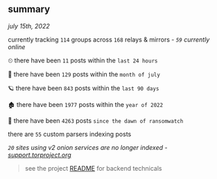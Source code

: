 
## summary
_july 15th, 2022_

currently tracking `114` groups across `168` relays & mirrors - _`59` currently online_

⏲ there have been `11` posts within the `last 24 hours`

🦈 there have been `129` posts within the `month of july`

🪐 there have been `843` posts within the `last 90 days`

🏚 there have been `1977` posts within the `year of 2022`

🦕 there have been `4263` posts `since the dawn of ransomwatch`

there are `55` custom parsers indexing posts

_`20` sites using v2 onion services are no longer indexed - [support.torproject.org](https://support.torproject.org/onionservices/v2-deprecation/)_

> see the project [README](https://github.com/joshhighet/ransomwatch#ransomwatch--) for backend technicals
